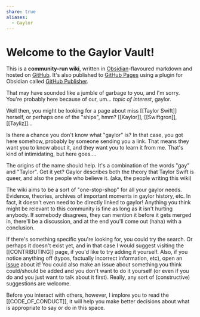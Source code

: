 ```yaml
---
share: true
aliases:
  - Gaylor
---
```

# Welcome to the Gaylor Vault!
This is a **community-run wiki**, written in [Obsidian](https://obsidian.md)-flavoured markdown and hosted on [GitHub](https://github.com/gaylor-wiki/gaylor-vault). It's also published to [GitHub Pages](https://gaylor-wiki.github.io/gaylor-wiki) using a plugin for Obsidian called [GitHub Publisher](https://github.com/ObsidianPublisher/obsidian-GitHub-publisher).

That may have sounded like a jumble of garbage to you, and I'm sorry. You're probably here because of our, um... *topic of interest*, gaylor.

Well then, you might be looking for a page about miss [[Taylor Swift]] herself, or perhaps one of the "ships", hmm? [[Kaylor]], [[Swiftgron]], [[Tayliz]]...

Is there a chance you don't know what "gaylor" is? In that case, you got here somehow, probably by someone sending you a link. That means they want you to know about it, and they want you to learn it from me. That's kind of intimidating, but here goes....

The origins of the name should help. It's a combination of the words "gay" and "Taylor". Get it yet? Gaylor describes both the theory that Taylor Swift is queer, and also the people who believe it. (aka, the people writing this wiki)

The wiki aims to be a sort of "one-stop-shop" for all your gaylor needs. Evidence, theories, archives of important moments in gaylor history, etc. In fact, it doesn't even need to be directly linked to gaylor! Anything you think might be relevant to this community is fine as long as it isn't hurting anybody. If somebody disagrees, they can mention it before it gets merged in, there'll be a discussion, and at the end you'll come out (haha) with a conclusion.

If there's something specific you're looking for, you could try the search. Or perhaps it doesn't exist yet, and in that case I would suggest visiting the [[CONTRIBUTING]] page, if you'd like to try adding it yourself. Also, if you notice anything off (typos, factually incorrect information, etc), open an [issue](https://github.com/gaylor-wiki/gaylor-vault/issues) about it! You could also make an issue about something you think could/should be added and you don't want to do it yourself (or even if you do and you just want to talk about it first). Really, any sort of (constructive) suggestions are welcome.

Before you interact with others, however, I implore you to read the [[CODE_OF_CONDUCT]], it will help you make better decisions about what is appropriate to say or do in this space. 
